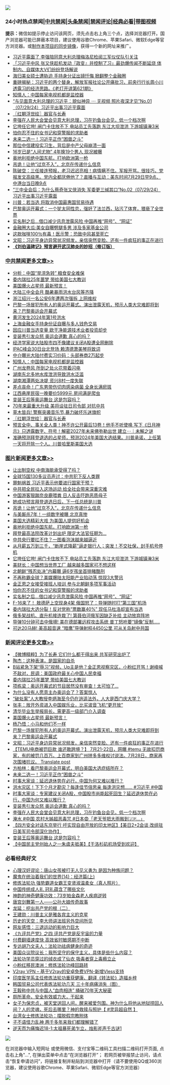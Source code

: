 ![](https://raw.githubusercontent.com/jsvpn/jsproxy/dev/64photo/fqnews-qr.jpg)

<div id="tt">
<h3>24小时热点禁闻|<a href="#%E4%B8%AD%E5%85%B1%E7%A6%81%E9%97%BB%E6%9B%B4%E5%A4%9A%E6%96%87%E7%AB%A0">中共禁闻</a>|<a href="#%E5%9B%BE%E7%89%87%E6%96%B0%E9%97%BB%E6%9B%B4%E5%A4%9A%E6%96%87%E7%AB%A0">头条禁闻</a>|<a href="#%E6%96%B0%E9%97%BB%E8%AF%84%E8%AE%BA%E6%9B%B4%E5%A4%9A%E6%96%87%E7%AB%A0">禁闻评论|<a href="#%E5%BF%85%E7%9C%8B%E7%BB%8F%E5%85%B8%E5%A5%BD%E6%96%87">经典必看</a>|<a href="https://2654106.xyz/3" target="_blank">带图视频</a></h3>
<div><b>提示：</b>微信如提示停止访问该网页，须先点击右上角三个点，选择浏览器打开。国产浏览器可能已屏蔽本项目，建议使用谷歌Chrome、苹果Safari、微软Edge等官方浏览器。或<a href="%E5%88%B6%E4%BD%9Cgit%E7%A6%81%E9%97%BB%E9%95%9C%E5%83%8F.md">制作本项目的同步镜像</a>，获得一个新的网址来推广。</div>
<ul>

<li><a href="/baitai/20240729/2068140.md">习近平露面了 李强陪同意大利总理梅洛尼检阅三军仪仗队引关注</a></li>
<li><a href="/baitai/20240729/2068097.md">「习近平中风 张又侠趁机发动『政变』并控制了习」最劲爆传闻不断延烧 体制内、自媒体大V们纷纷登场解说</a></li>
<li><a href="/baitai/20240730/2068293.md">海归美女硕士遭胁迫 手持身分证出镜忏悔 掀翻整个金融圈</a></li>
<li><a href="/sohnews/20240729/2068160.md">重磅揭秘：习近平的两个替身，解放军报社论公开痛批习，前央行行长周小川透露习的经济思路。《老灯开讲第621期》</a></li>
<li><a href="/cbnews/20240729/2068171.md">知情人：中国每家电视机都是监控器</a></li>
<li><a href="/sohnews/20240729/2068213.md">“与见面意大利总理的习近平：貌似神异 ⋯ 无视频 照片夜深才见”No.01（07/29/24）习近平出事习近平露面</a></li>
<li><a href="/cbnews/20240729/2068051.md">〖红朝浮世绘〗器官与长寿</a></li>
<li><a href="/comments/20240729/2068217.md">李强在人民大会堂会见意大利总理，习在钓鱼台会见，低一个档次啊</a></li>
<li><a href="/topimagenews/20240729/2068208.md">它垮任它垮! 闸门卡住放不下 电站员工先落跑 东江大坝泄洪 下游城镇淹3米</a></li>
<li><a href="/topimagenews/20240729/2068186.md">怕你忍不住的女书记和穿警服的求助者</a></li>
<li><a href="/comments/20240730/2068337.md">未来二选一！习近平正作“困兽之斗”</a></li>
<li><a href="/cnnews/20240729/2068092.md">那位中信建投实习生，背后是中产父母崩溃一面</a></li>
<li><a href="/yule/20240730/2068348.md">16岁已是“人间尤物” 4年换19个男人 现况被曝</a></li>
<li><a href="/topimagenews/20240730/2068342.md">奥地利拒绝中国东航，打响欧洲第一枪</a></li>
<li><a href="/topimagenews/20240730/2068378.md">吊诡！让他“过京不入”，北京在传递什么信息</a></li>
<li><a href="/sohnews/20240729/2068104.md">陈破空：三任接连预报，老习迟迟亮相！病情瞒不住。军报开骂，很技巧，党报发文高级黑。党内全都厌倦他了？直播与互动：美东时间7月29日早9点、中港台当日晚9点</a></li>
<li><a href="/sohnews/20240729/2068212.md">“三中全会后：为什么蔡奇张又侠消失 军委更三缄其口”No.02（07/29/24）习近平出事习近平露面</a></li>
<li><a href="/topimagenews/20240729/2068071.md">川普：若当选 将取消中国最惠国贸易待遇</a></li>
<li><a href="/baitai/20240729/2068115.md">巴黎奥运开幕式：一个犹太同性恋，强奸了法兰西，玷污了体育，猥亵了全世界</a></li>
<li><a href="/topimagenews/20240729/2068159.md">实名制之后…借口减少讯息泄露风险 中国再推“网号”、“网证”</a></li>
<li><a href="/cnnews/20240729/2068174.md">金融圈大瓜:美女自曝劈腿多男 涉及多家基金公司</a></li>
<li><a href="/cnnews/20240730/2068347.md">这款咖啡100％有毒！医示警：恐致中风甚至死亡</a></li>
<li><a href="/comments/20240730/2068375.md">文昭：习近平身边异常状况频发，亲信突然变脸、还有一件疯狂的事正在进行</a></li>
<li><b><a href="/comments/20200207/1272816.md" target="_blank">《刘伯温碑记》预言避开武汉肺炎的妙招（修订版）</a></b></li>
</ul>
</div>

<div class="catlist">
<h3><a href="/cbnews/" target="_blank">中共禁闻</a><span><a href="/cbnews/" target="_blank" rel="nofollow">更多文章>></a></span></h3>
<ul>
<li><a href="/cbnews/20240730/2068451.md" target="_blank">分析：中国“旱涝急转” 粮食安全难保</a></li>
<li><a href="/comments/20240730/2068416.md" target="_blank">委内瑞拉25年噩梦 带给美国七大教训</a></li>
<li><a href="/comments/20240730/2068392.md" target="_blank">美国爆火占星师 最新预言！</a></li>
<li><a href="/cbnews/20240730/2068381.md" target="_blank">大陆三中全会月 酷暑暴雨洪水台风等齐降</a></li>
<li><a href="/cbnews/20240730/2068380.md" target="_blank">浙江绍兴一名公安6年遭两次强拆 上网维权</a></li>
<li><a href="/comments/20240730/2068376.md" target="_blank">巴黎一场冒犯所有人的奥运开幕式。演出泄露天机，预示人类大灾难即将到来？巴黎奥运会开幕式</a></li>
<li><a href="/cbnews/20240730/2068359.md" target="_blank">黄河发生2024年第1号洪水</a></li>
<li><a href="/cbnews/20240730/2068358.md" target="_blank">上海金融女手持身份证自曝与多人钱色交易</a></li>
<li><a href="/cbnews/20240729/2068222.md" target="_blank">因应川普当选变量 欧干净能源技术业者投资却步</a></li>
<li><a href="/comments/20240729/2068221.md" target="_blank">变装秀引发众怒 奥运会道歉 真心的吗？</a></li>
<li><a href="/cbnews/20240729/2068218.md" target="_blank">经济学家说大陆股市四不像建议关闭A股遭全网删除</a></li>
<li><a href="/cbnews/20240729/2068173.md" target="_blank">IPAC峰会30日台北登场 赖清德萧美琴将致词</a></li>
<li><a href="/cbnews/20240729/2068172.md" target="_blank">中介曝光大陆付费实习价码：头部券商2万起步</a></li>
<li><a href="/cbnews/20240729/2068171.md" target="_blank">知情人：中国每家电视机都是监控器</a></li>
<li><a href="/cbnews/20240729/2068170.md" target="_blank">广州龙卷风 所到之处火花带着闪电</a></li>
<li><a href="/cbnews/20240729/2068169.md" target="_blank">湖南东北多地水库泄洪导致洪水泛滥</a></li>
<li><a href="/cbnews/20240729/2068168.md" target="_blank">湖南湘潭两处决堤 资兴8村一度失联</a></li>
<li><a href="/cbnews/20240729/2068167.md" target="_blank">差点丧命！广东男带伤切肉感染病菌 全身长满瘀斑</a></li>
<li><a href="/cbnews/20240729/2068166.md" target="_blank">江西悬崖民宿一晚要价5999元 房间满是爬虫</a></li>
<li><a href="/comments/20240729/2068143.md" target="_blank">变装王后等奥运舞台 这是包容吗？</a></li>
<li><a href="/cbnews/20240729/2068072.md" target="_blank">70年来最重大升级 美将设驻日司令部 对抗中共</a></li>
<li><a href="/cbnews/20240729/2068065.md" target="_blank">草木皆兵! 警察突袭音乐节,暴力破坏乐迷旗帜</a></li>
<li><a href="/cbnews/20240729/2068051.md" target="_blank">〖红朝浮世绘〗器官与长寿</a></li>
<li><a href="/comments/20240729/2068050.md" target="_blank">预言全中、事关全人类！神不许公开最后13卷！他手不听使唤 写下《日月神示》只透露数字、符号！解密2027年未来佛弥勒出世 建立⋯｜未解之谜</a></li>
<li><a href="/comments/20240729/2068034.md" target="_blank">准确预测拜登退选的占星师，预测2024年美国大选结果。川普承诺，上任第一天将开除一个人。川普哈里斯美国大选</a></li>

</ul>
</div>
<div class="catlist">
<h3><a href="/topimagenews/" target="_blank">图片新闻</a><span><a href="/topimagenews/" target="_blank" rel="nofollow">更多文章>></a></span></h3>
<ul>
<li><a href="/topimagenews/20240730/2068463.md" target="_blank">让出制空权 中南海能承受得了吗？</a></li>
<li><a href="/topimagenews/20240730/2068462.md" target="_blank">全球15国130多议员声讨：中共犯下反人类罪</a></li>
<li><a href="/topimagenews/20240730/2068450.md" target="_blank">罪魁祸首 习近平表示他要进行国家干预？</a></li>
<li><a href="/topimagenews/20240730/2068449.md" target="_blank">中共把全民拉入这场运动 给全社会带来深重灾难</a></li>
<li><a href="/topimagenews/20240730/2068422.md" target="_blank">中国游客狠踹奈良鹿喂粪 日人反击吓跑恶质母子</a></li>
<li><a href="/topimagenews/20240730/2068379.md" target="_blank">她成功预言拜登退选日后，下一任总统是川普</a></li>
<li><a href="/topimagenews/20240730/2068378.md" target="_blank">吊诡！让他“过京不入”，北京在传递什么信息</a></li>
<li><a href="/topimagenews/20240730/2068377.md" target="_blank">与美厮杀7年！一组数字被曝 北京真惨</a></li>
<li><a href="/topimagenews/20240730/2068356.md" target="_blank">美国大选精彩大戏 为美国人提供好机会</a></li>
<li><a href="/topimagenews/20240730/2068342.md" target="_blank">奥地利拒绝中国东航，打响欧洲第一枪</a></li>
<li><a href="/topimagenews/20240730/2068335.md" target="_blank">拜登最高法院改革计划出炉 限定大法官任期为…</a></li>
<li><a href="/topimagenews/20240730/2068334.md" target="_blank">中共央行要扛不住？一图看泡沫越来越逼近</a></li>
<li><a href="/topimagenews/20240730/2068333.md" target="_blank">从月薪五万到三千，“断崖式降薪”逼走银行人；突发！不交社保，封手机号停机</a></li>
<li><a href="/topimagenews/20240729/2068208.md" target="_blank">它垮任它垮! 闸门卡住放不下 电站员工先落跑 东江大坝泄洪 下游城镇淹3米</a></li>
<li><a href="/topimagenews/20240729/2068207.md" target="_blank">美财长：中国想当世界工厂 越来越多国家可不想这样</a></li>
<li><a href="/topimagenews/20240729/2068206.md" target="_blank">北朝鲜“残忍处决”内幕曝 逼6岁孩坐首排睹酷刑</a></li>
<li><a href="/topimagenews/20240729/2068188.md" target="_blank">不再称霸全球？美媒爆陆太阳能产业陷动荡 惊现3大警讯</a></li>
<li><a href="/topimagenews/20240729/2068187.md" target="_blank">金正恩之女接受接班人培训 参与北朝鲜多项军事活动</a></li>
<li><a href="/topimagenews/20240729/2068186.md" target="_blank">怕你忍不住的女书记和穿警服的求助者</a></li>
<li><a href="/topimagenews/20240729/2068159.md" target="_blank">实名制之后…借口减少讯息泄露风险 中国再推“网号”、“网证”</a></li>
<li><a href="/topimagenews/20240729/2068158.md" target="_blank">F-16来了！ 敖德萨上空现身4架 俄国怒了：导弹随时打“第三国”机场</a></li>
<li><a href="/topimagenews/20240729/2068157.md" target="_blank">委内瑞拉大选分裂！反对党称“票数赢40%” 现任马杜洛却宣布当选</a></li>
<li><a href="/topimagenews/20240729/2068156.md" target="_blank">俄多架战机、直升机接连栽了! 第聂伯河俄军因缺乏补给 主动放弃阵地</a></li>
<li><a href="/topimagenews/20240729/2068155.md" target="_blank">导弹10分钟可击中俄境! 美在德部署远程攻击系统 普丁怒呛要“镜像”反制…..</a></li>
<li><a href="/topimagenews/20240729/2068154.md" target="_blank">可达20马赫! 美高超音速 “暗鹰”导弹射程4450公里 可从关岛射中共国</a></li>

</ul>
</div>
<div class="catlist">
<h3><a href="/comments/" target="_blank">新闻评论</a><span><a href="/comments/" target="_blank" rel="nofollow">更多文章>></a></span></h3>
<ul>
<li><a href="/comments/20240730/2068454.md" target="_blank">【微博精粹】为了长寿 它们什么都干得出来 共军研究出炉了</a></li>
<li><a href="/comments/20240730/2068453.md" target="_blank">陶杰：这种表演，是国家的自杀</a></li>
<li><a href="/comments/20240730/2068442.md" target="_blank">B站紧急下架“辱习”视频，Up主是他？金正恩视察灾区，小粉红开骂！谢峰喊不敌对，民调：美国政府最关心中国人民幸福</a></li>
<li><a href="/comments/20240730/2068416.md" target="_blank">委内瑞拉25年噩梦 带给美国七大教训</a></li>
<li><a href="/comments/20240730/2068397.md" target="_blank">项栋梁：奥运开幕式的节目居然没有审查！太可怕了…</a></li>
<li><a href="/comments/20240730/2068396.md" target="_blank">为什么没有人愿意主办奥运会了？答案惊人</a></li>
<li><a href="/comments/20240730/2068395.md" target="_blank">“破处案”人大教授李炳海至今仍在逍遥法外，人大是西门庆大学？</a></li>
<li><a href="/comments/20240730/2068394.md" target="_blank">张丰：放开外资进入中国娱乐业，比买波音飞机“更开放”</a></li>
<li><a href="/comments/20240730/2068393.md" target="_blank">清华毕业生举报局长，需更高一级部门介入调查</a></li>
<li><a href="/comments/20240730/2068392.md" target="_blank">美国爆火占星师 最新预言！</a></li>
<li><a href="/comments/20240730/2068391.md" target="_blank">杨乃悟：小马和他们不一样</a></li>
<li><a href="/comments/20240730/2068376.md" target="_blank">巴黎一场冒犯所有人的奥运开幕式。演出泄露天机，预示人类大灾难即将到来？巴黎奥运会开幕式</a></li>
<li><a href="/comments/20240730/2068375.md" target="_blank">文昭：习近平身边异常状况频发，亲信突然变脸、还有一件疯狂的事正在进行</a></li>
<li><a href="/comments/20240730/2068355.md" target="_blank">【TEMU电商被罚巨款 谁还敢跨境？】 7月21-22日，网曝 #temu 无故扣罚商家，有的被罚几百万。上百商家到广州拼多多维权讨说法。7月28日，商家再次围堵抗议。 Translate post</a></li>
<li><a href="/comments/20240730/2068343.md" target="_blank">方柏林：看巴黎奥运会开幕式，明白美国大选症结所在？</a></li>
<li><a href="/comments/20240730/2068337.md" target="_blank">未来二选一！习近平正作“困兽之斗”</a></li>
<li><a href="/comments/20240730/2068282.md" target="_blank">时事大家谈：延迟退休势在必行，中国为何又难以推行？</a></li>
<li><a href="/comments/20240730/2068271.md" target="_blank">洪水灾区！下下个月才勘灾？每逢佳节倍思亲 每逢洪灾想&#8230;&#8230; #习近平 #中国</a></li>
<li><a href="/comments/20240729/2068232.md" target="_blank">时事大家谈：专家建议关闭A股，中国股市尚能起死回生？延迟退休势在必行，中国为何又难以推行？</a></li>
<li><a href="/comments/20240729/2068221.md" target="_blank">变装秀引发众怒 奥运会道歉 真心的吗？</a></li>
<li><a href="/comments/20240729/2068217.md" target="_blank">李强在人民大会堂会见意大利总理，习在钓鱼台会见，低一个档次啊</a></li>
<li><a href="/comments/20240729/2068205.md" target="_blank">淹水 #中国 农村大姊超恶毒咒 #日本😨「老天爷把大雨搬到🇯🇵&#8230;」</a></li>
<li><a href="/comments/20240729/2068153.md" target="_blank">【四方安全对话东京举行 吁实现自由开放的印太地区】【美日2+2会谈 改组驻日美军司令部深化协作】</a></li>
<li><a href="/comments/20240729/2068143.md" target="_blank">变装王后等奥运舞台 这是包容吗？</a></li>
<li><a href="/comments/20240729/2068142.md" target="_blank">【中国民主党创始人之一朱虞夫抵美】【于洛杉矶机场受到欢迎】</a></li>

</ul>
</div>

<div class="catlist">
<h3>必看经典好文</h3>
<ul>
<li><a href="/comments/20220614/1745276.md" target="_blank">心理汉奸谬论：唐山女孩被打无人见义勇为 是因为种族问题？</a></li>
<li><a href="/topimagenews/20180605/953415.md" target="_blank">魔鬼在统治着我们的世界(14)：经济篇(上)</a></li>
<li><a href="/cbnews/20211127/1658400.md" target="_blank">修炼法轮功 强势霸道女霸王变贤淑温柔女（真人照片）</a></li>
<li><a href="/bannedvideo/20211002/1631942.md" target="_blank">中国传统成人礼 冠礼蕴含了哪些文化</a></li>
<li><a href="/comments/20220315/1705037.md" target="_blank">神韵的神奇健康功效：73岁帕金森老人疾病逆转</a></li>
<li><a href="/comments/20220902/1779609.md" target="_blank">唐宫剑舞第一人——公孙大娘传奇故事</a></li>
<li><a href="/comments/20200928/1404653.md" target="_blank">龙延：挖出共产党的根（二）</a></li>
<li><a href="/comments/20240721/2065039.md" target="_blank">王建勋：川普主义是雅各宾主义的克星</a></li>
<li><a href="/tculture/20121025/73064.md" target="_blank">历史的天空：李大师讲法班另外空间所见</a></li>
<li><a href="/cbnews/20200126/1265515.md" target="_blank">网友感悟：三退运动的影响力巨大</a></li>
<li><a href="/bookonline/20131116/201053.md" target="_blank">《九评共产党》之四 评共产党是反宇宙的力量</a></li>
<li><a href="/comments/20210630/1485911.md" target="_blank">付费翻墙速度快 高效省时敏感期不中断</a></li>
<li><a href="/comments/20221226/1827998.md" target="_blank">专访胡乃文夫人：法轮功祛病健身的奇迹</a></li>
<li><a href="/comments/20231214/1974098.md" target="_blank">美国众议院议长：我所坚守的保守主义，具体是些什么内容？</a></li>
<li><a href="/comments/20210317/1506773.md" target="_blank">法轮功学员穿过的绒衣成了仙衣 吸毒者穿上毒瘾立止</a></li>
<li><a href="/aomi/life/20210719/1589642.md" target="_blank">小粉红移民澳洲：修炼法轮功峰回路转</a></li>
<li><a href="/comments/20210402/1257608.md" target="_blank">V2ray VPN &#8211; 基于V2ray的安卓免费VPN-新增Vless支持</a></li>
<li><a href="/comments/20220416/1720335.md" target="_blank">印度医学系主任修炼法轮功重获健康、翻译《转法轮》造福乡梓</a></li>
<li><a href="/comments/20230427/1875415.md" target="_blank">韩国贸易公司代表炼法轮功几天 三十年病痛消失（图）</a></li>
<li><a href="/cbnews/20200730/1371580.md" target="_blank">王毅称中共与中国人“血肉相连” 捅破70年天大秘密</a></li>
<li><a href="/comments/20220605/1742040.md" target="_blank">厕所革命，安全有效威力大，干起来</a></li>
<li><a href="/comments/20211012/1636544.md" target="_blank">女子为保忠贞，被天堂送回人间，醒来被爱包围。神为什么将他从地狱捞回人间？人的灵魂，死后去哪里？神的救赎与照护【 #灵异超自然 】</a></li>
<li><a href="/cbnews/20200610/1342772.md" target="_blank">台湾女士修炼法轮功：摆脱假宗教附体</a></li>
<li><a href="/comments/20190427/1119935.md" target="_blank">子不语怪力乱神 两千多年来我们都理解错了</a></li>
<li><a href="/tculture/20190304/1091068.md" target="_blank">逆天而为痛悔迟18-1:太祖暴死弟乍立，烛影斧声千古谜1</a></li>

</ul>
</div>

![](https://raw.githubusercontent.com/jsvpn/jsproxy/dev/64photo/fqnews-qr.jpg)

在浏览器中输入短网址 或使用微信、支付宝等二维码工具扫描二维码打开页面, 点击右上角"...", 在弹出菜单中点击“在浏览器打开”； 若网页被举报禁止访问，请点击“恢复申请访问”，将链接复制并粘贴到浏览器中打开（请不要使用QQ或360浏览器，建议使用谷歌Chrome、苹果Safari、微软Edge等官方浏览器）

![](https://raw.githubusercontent.com/jsvpn/jsproxy/dev/64photo/wx.jpg)